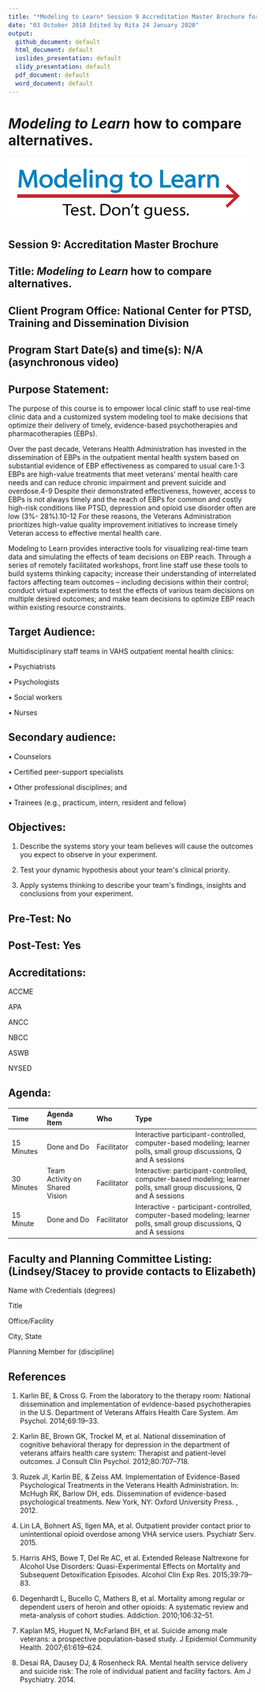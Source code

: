 ```yaml
---
title: "*Modeling to Learn* Session 9 Accreditation Master Brochure for *MTL Live* and *MTL Video*"
date: "03 October 2018 Edited by Rita 24 January 2020"
output: 
  github_document: default
  html_document: default
  ioslides_presentation: default
  slidy_presentation: default
  pdf_document: default
  word_document: default
---
```


<!-- MTL Logo, HTML img tag -->
# *Modeling to Learn* how to compare alternatives.
[<img src = "https://github.com/lzim/teampsd/blob/master/resources/logos/mtl_testdontguess_sm.png?raw=true"
     height = "130" width = "500">](#DontLink)  

## Session 9: Accreditation Master Brochure

## Title: *Modeling to Learn* how to compare alternatives.

## Client Program Office: National Center for PTSD, Training and Dissemination Division

## Program Start Date(s) and time(s): N/A (asynchronous video)

## Purpose Statement:  

The purpose of this course is to empower local clinic staff to use real-time clinic data and a customized system modeling tool to make decisions that optimize their delivery of timely, evidence-based psychotherapies and pharmacotherapies (EBPs).

Over the past decade, Veterans Health Administration has invested in the dissemination of EBPs in the outpatient mental health system based on substantial evidence of EBP effectiveness as compared to usual care.1-3 EBPs are high-value treatments that meet veterans’ mental health care needs and can reduce chronic impairment and prevent suicide and overdose.4-9 Despite their demonstrated effectiveness, however, access to EBPs is not always timely and the reach of EBPs for common and costly high-risk conditions like PTSD, depression and opioid use disorder often are low (3%- 28%).10-12 For these reasons, the Veterans Administration prioritizes high-value quality improvement initiatives to increase timely Veteran access to effective mental health care.

Modeling to Learn provides interactive tools for visualizing real-time team data and simulating the effects of team decisions on EBP reach. Through a series of remotely facilitated workshops, front line staff use these tools to build systems thinking capacity; increase their understanding of interrelated factors affecting team outcomes – including decisions within their control; conduct virtual experiments to test the effects of various team decisions on multiple desired outcomes; and make team decisions to optimize EBP reach within existing resource constraints.

## Target Audience: 

Multidisciplinary staff teams in VAHS outpatient mental health clinics:

•	Psychiatrists

•	Psychologists

•	Social workers

•	Nurses

## Secondary audience:

•	Counselors

•	Certified peer-support specialists

•	Other professional disciplines; and 

•	Trainees (e.g., practicum, intern, resident and fellow)

## Objectives: 

1. Describe the systems story your team believes will cause the outcomes you expect to observe in your experiment.

2. Test your dynamic hypothesis about your team's clinical priority.

3. Apply systems thinking to describe your team's findings, insights and conclusions from your experiment. 

## Pre-Test: No

## Post-Test: Yes

## Accreditations: 

ACCME

APA

ANCC

NBCC

ASWB

NYSED

## Agenda:
<!-- Agenda Table -->

| Time | Agenda Item | Who | Type |
|:-----------	|:---------------|:----------------|:-----------------------|
| 15 Minutes | Done and Do | Facilitator | Interactive participant-controlled, computer-based modeling; learner polls, small group discussions, Q and A sessions |
| 30 Minutes | Team Activity on Shared Vision | Facilitator | Interactive: participant-controlled, computer-based modeling; learner polls, small group discussions, Q and A sessions |
| 15 Minute | Done and Do | Facilitator | Interactive - participant-controlled, computer-based modeling; learner polls, small group discussions, Q and A sessions |


## Faculty and Planning Committee Listing: (Lindsey/Stacey to provide contacts to Elizabeth)

Name with Credentials (degrees)

Title

Office/Facility

City, State 

Planning Member for (discipline)

## References

1.	Karlin BE, & Cross G. From the laboratory to the therapy room: National dissemination and implementation of evidence-based psychotherapies in the U.S. Department of Veterans Affairs Health Care System. Am Psychol. 2014;69:19–33.

2.	Karlin BE, Brown GK, Trockel M, et al. National dissemination of cognitive behavioral therapy for depression in the department of veterans affairs health care system: Therapist and patient-level outcomes. J Consult Clin Psychol. 2012;80:707–718.

3.	Ruzek JI, Karlin BE, & Zeiss AM. Implementation of Evidence-Based Psychological Treatments in the Veterans Health Administration. In: McHugh RK, Barlow DH, eds. Dissemination of evidence-based psychological treatments. New York, NY: Oxford University Press. , 2012.

4.	Lin LA, Bohnert AS, Ilgen MA, et al. Outpatient provider contact prior to unintentional opioid overdose among VHA service users. Psychiatr Serv. 2015.

5.	Harris AHS, Bowe T, Del Re AC, et al. Extended Release Naltrexone for Alcohol Use Disorders: Quasi-Experimental Effects on Mortality and Subsequent Detoxification Episodes. Alcohol Clin Exp Res. 2015;39:79–83.

6.	Degenhardt L, Bucello C, Mathers B, et al. Mortality among regular or dependent users of heroin and other opioids: A systematic review and meta-analysis of cohort studies. Addiction. 2010;106:32–51.

7.	Kaplan MS, Huguet N, McFarland BH, et al. Suicide among male veterans: a prospective population-based study. J Epidemiol Community Health. 2007;61:619–624.

8.	Desai RA, Dausey DJ, & Rosenheck RA. Mental health service delivery and suicide risk: The role of individual patient and facility factors. Am J Psychiatry. 2014.
